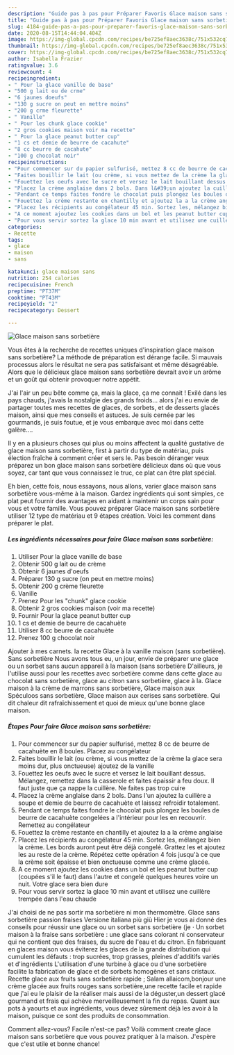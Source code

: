 ```yaml
---
description: "Guide pas à pas pour Préparer Favoris Glace maison sans sorbetière"
title: "Guide pas à pas pour Préparer Favoris Glace maison sans sorbetière"
slug: 4184-guide-pas-a-pas-pour-preparer-favoris-glace-maison-sans-sorbetiere
date: 2020-08-15T14:44:04.404Z
image: https://img-global.cpcdn.com/recipes/be725ef8aec3638c/751x532cq70/glace-maison-sans-sorbetiere-photo-principale-de-la-recette.jpg
thumbnail: https://img-global.cpcdn.com/recipes/be725ef8aec3638c/751x532cq70/glace-maison-sans-sorbetiere-photo-principale-de-la-recette.jpg
cover: https://img-global.cpcdn.com/recipes/be725ef8aec3638c/751x532cq70/glace-maison-sans-sorbetiere-photo-principale-de-la-recette.jpg
author: Isabella Frazier
ratingvalue: 3.6
reviewcount: 4
recipeingredient:
- " Pour la glace vanille de base"
- "500 g lait ou de crme"
- "6 jaunes doeufs"
- "130 g sucre on peut en mettre moins"
- "200 g crme fleurette"
- " Vanille"
- " Pour les chunk glace cookie"
- "2 gros cookies maison voir ma recette"
- " Pour la glace peanut butter cup"
- "1 cs et demie de beurre de cacahute"
- "8 cc beurre de cacahute"
- "100 g chocolat noir"
recipeinstructions:
- "Pour commencer sur du papier sulfurisé, mettez 8 cc de beurre de cacahuète en 8 boules. Placez au congélateur"
- "Faites bouillir le lait (ou crème, si vous mettez de la crème la glace sera moins dur, plus onctueuse) ajoutez de la vanille"
- "Fouettez les oeufs avec le sucre et versez le lait bouillant dessus. Mélangez, remettez dans la casserole et faites épaissir a feu doux. Il faut juste que ça nappe la cuillère. Ne faites pas trop cuire"
- "Placez la crème anglaise dans 2 bols. Dans l&#39;un ajoutez la cuillère a soupe et demie de beurre de cacahuète et laissez refroidir totalement."
- "Pendant ce temps faites fondre le chocolat puis plongez les boules de beurre de cacahuète congelées a l&#39;intérieur pour les en recouvrir. Remettez au congélateur"
- "Fouettez la crème restante en chantilly et ajoutez la a la crème anglaise"
- "Placez les récipients au congélateur 45 min. Sortez les, mélangez bien la crème. Les bords auront peut être déjà congelé. Grattez les et ajoutez les au reste de la crème. Répétez cette opération 4 fois jusqu&#39;à ce que la crème soit épaisse et bien onctueuse comme une crème glacée."
- "A ce moment ajoutez les cookies dans un bol et les peanut butter cup (coupées s&#39;il le faut) dans l&#39;autre et congelé quelques heures voire un nuit. Votre glace sera bien dure"
- "Pour vous servir sortez la glace 10 min avant et utilisez une cuillère trempée dans l&#39;eau chaude"
categories:
- Recette
tags:
- glace
- maison
- sans

katakunci: glace maison sans 
nutrition: 254 calories
recipecuisine: French
preptime: "PT37M"
cooktime: "PT43M"
recipeyield: "2"
recipecategory: Dessert

---
```



![Glace maison sans sorbetière](https://img-global.cpcdn.com/recipes/be725ef8aec3638c/751x532cq70/glace-maison-sans-sorbetiere-photo-principale-de-la-recette.jpg)

Vous êtes à la recherche de recettes uniques d'inspiration glace maison sans sorbetière? La méthode de préparation est dérange facile. Si mauvais processus alors le résultat ne sera pas satisfaisant et même désagréable. Alors que le délicieux glace maison sans sorbetière devrait avoir un arôme et un goût qui obtenir provoquer notre appétit.

J&#39;ai l&#39;air un peu bête comme ça, mais la glace, ça me connait ! Exilé dans les pays chauds, j&#39;avais la nostalgie des grands froids… alors j&#39;ai eu envie de partager toutes mes recettes de glaces, de sorbets, et de desserts glacés maison, ainsi que mes conseils et astuces. Je suis cernée par les gourmands, je suis foutue, et je vous embarque avec moi dans cette galère….

Il y en a plusieurs choses qui plus ou moins affectent la qualité gustative de glace maison sans sorbetière, first à partir du type de matériau, puis élection fraîche à comment créer et sers le. Pas besoin déranger veux préparez un bon glace maison sans sorbetière délicieux dans où que vous soyez, car tant que vous connaissez le truc, ce plat can être plat spécial.


Eh bien, cette fois, nous essayons, nous allons, varier glace maison sans sorbetière vous-même à la maison. Gardez ingrédients qui sont simples, ce plat peut fournir des avantages en aidant à maintenir un corps sain pour vous et votre famille. Vous pouvez préparer Glace maison sans sorbetière utiliser 12 type de matériau et 9 étapes création. Voici les comment dans préparer le plat.

<!--inarticleads1-->

##### Les ingrédients nécessaires pour faire Glace maison sans sorbetière:

1. Utiliser  Pour la glace vanille de base
1. Obtenir 500 g lait ou de crème
1. Obtenir 6 jaunes d&#39;oeufs
1. Préparer 130 g sucre (on peut en mettre moins)
1. Obtenir 200 g crème fleurette
1.   Vanille
1. Prenez  Pour les &#34;chunk&#34; glace cookie
1. Obtenir 2 gros cookies maison (voir ma recette)
1. Fournir  Pour la glace peanut butter cup
1.  1 cs et demie de beurre de cacahuète
1. Utiliser 8 cc beurre de cacahuète
1. Prenez 100 g chocolat noir


Ajouter à mes carnets. la recette Glace à la vanille maison (sans sorbetière). Sans sorbetière Nous avons tous eu, un jour, envie de préparer une glace ou un sorbet sans aucun appareil à la maison (sans sorbetière D&#39;ailleurs, je l&#39;utilise aussi pour les recettes avec sorbetière comme dans cette glace au chocolat sans sorbetière, glace au citron sans sorbetière, glace à la. Glace maison à la crème de marrons sans sorbetière, Glace maison aux Spéculoos sans sorbetière, Glace maison aux cerises sans sorbetière. Qui dit chaleur dit rafraîchissement et quoi de mieux qu&#39;une bonne glace maison. 

<!--inarticleads2-->

##### Étapes Pour faire Glace maison sans sorbetière:

1. Pour commencer sur du papier sulfurisé, mettez 8 cc de beurre de cacahuète en 8 boules. Placez au congélateur
1. Faites bouillir le lait (ou crème, si vous mettez de la crème la glace sera moins dur, plus onctueuse) ajoutez de la vanille
1. Fouettez les oeufs avec le sucre et versez le lait bouillant dessus. Mélangez, remettez dans la casserole et faites épaissir a feu doux. Il faut juste que ça nappe la cuillère. Ne faites pas trop cuire
1. Placez la crème anglaise dans 2 bols. Dans l&#39;un ajoutez la cuillère a soupe et demie de beurre de cacahuète et laissez refroidir totalement.
1. Pendant ce temps faites fondre le chocolat puis plongez les boules de beurre de cacahuète congelées a l&#39;intérieur pour les en recouvrir. Remettez au congélateur
1. Fouettez la crème restante en chantilly et ajoutez la a la crème anglaise
1. Placez les récipients au congélateur 45 min. Sortez les, mélangez bien la crème. Les bords auront peut être déjà congelé. Grattez les et ajoutez les au reste de la crème. Répétez cette opération 4 fois jusqu&#39;à ce que la crème soit épaisse et bien onctueuse comme une crème glacée.
1. A ce moment ajoutez les cookies dans un bol et les peanut butter cup (coupées s&#39;il le faut) dans l&#39;autre et congelé quelques heures voire un nuit. Votre glace sera bien dure
1. Pour vous servir sortez la glace 10 min avant et utilisez une cuillère trempée dans l&#39;eau chaude


J&#39;ai choisi de ne pas sortir ma sorbetière ni mon thermomètre. Glace sans sorbetière passion fraises Versione italiana più giù Hier je vous ai donné des conseils pour réussir une glace ou un sorbet sans sorbetière (je · Un sorbet maison à la fraise sans sorbetière : une glace sans colorant ni conservateur qui ne contient que des fraises, du sucre de l&#39;eau et du citron. En fabriquant en glaces maison vous éviterez les glaces de la grande distribution qui cumulent les défauts : trop sucrées, trop grasses, pleines d&#39;additifs variés et d&#39;ingrédients L&#39;utilisation d&#39;une turbine à glace ou d&#39;une sorbetière facilite la fabrication de glace et de sorbets homogènes et sans cristaux. Recette glace aux fruits sans sorbetière rapide ; Salam allaicom,bonjour une crème glacée aux fruits rouges sans sorbetière,une recette facile et rapide que j&#39;ai eu le plaisir de la réaliser mais aussi de la déguster,un dessert glacé gourmand et frais qui achève merveilleusement la fin du repas. Quant aux pots à yaourts et aux ingrédients, vous devez sûrement déjà les avoir à la maison, puisque ce sont des produits de consommation. 


Comment allez-vous? Facile n'est-ce pas? Voilà comment create glace maison sans sorbetière que vous pouvez pratiquer à la maison. J'espère que c'est utile et bonne chance!
